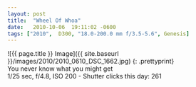 ```yaml
---
layout: post
title:  "Wheel Of Whoa"
date:   2010-10-06  19:11:02 -0600
tags: ["2010",  D300, "18.0-200.0 mm f/3.5-5.6", Genesis]
---
```

![{{ page.title }} Image]({{ site.baseurl }}/images/2010/2010_0610_DSC_1662.jpg)
{: .prettyprint}  
You never know what you might get  
1/25 sec, f/4.8, ISO 200 - Shutter clicks this day: 261